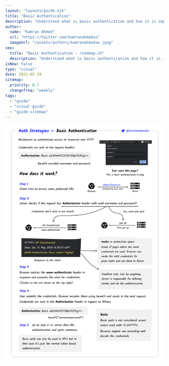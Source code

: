 ```yaml
---
layout: "layouts/guide.njk"
title: "Basic Authentication"
description: "Understand what is basic authentication and how it is implemented"
author:
  name: "Kamran Ahmed"
  url: "https://twitter.com/kamranahmedse"
  imageUrl: "/assets/authors/kamranahmedse.jpeg"
seo:
  title: "Basic Authentication - roadmap.sh"
  description: "Understand what is basic authentication and how it is implemented"
isNew: false
type: "visual"
date: 2021-05-19
sitemap:
  priority: 0.7
  changefreq: "weekly"
tags:
  - "guide"
  - "visual-guide"
  - "guide-sitemap"
---
```


[![](/assets/guides/basic-authentication.png)](/assets/guides/basic-authentication.png)

